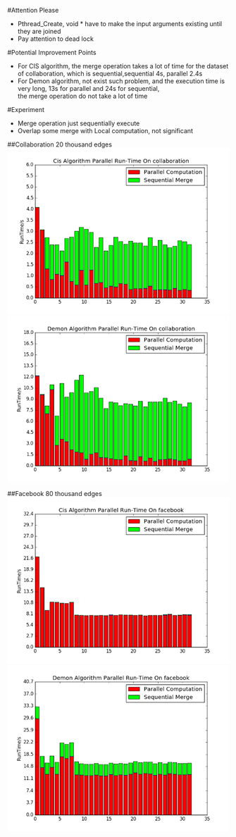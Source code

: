 #Attention Please
- Pthread_Create, void * have to make the input arguments existing until they are joined  
- Pay attention to dead lock  

#Potential Improvement Points
- For CIS algorithm, the merge operation takes a lot of time for the dataset of collaboration, which is sequential,sequential 4s, parallel 2.4s    
- For Demon algorithm, not exist such problem, and the execution time is very long, 13s for parallel and 24s for sequential,  
the merge operation do not take a lot of time

#Experiment
- Merge operation just sequentially execute  
- Overlap some merge with Local computation, not significant  

##Collaboration 20 thousand edges
![CisExp](./images/collaboration_cis_v1.png)  
![DemonExp](./images/collaboration_demon_v1.png)  

##Facebook 80 thousand edges
![CisExp_Facebook](./images/facebook_cis_v1.png)  
![DemonExp_Facebook](./images/facebook_demon_v1.png)  
